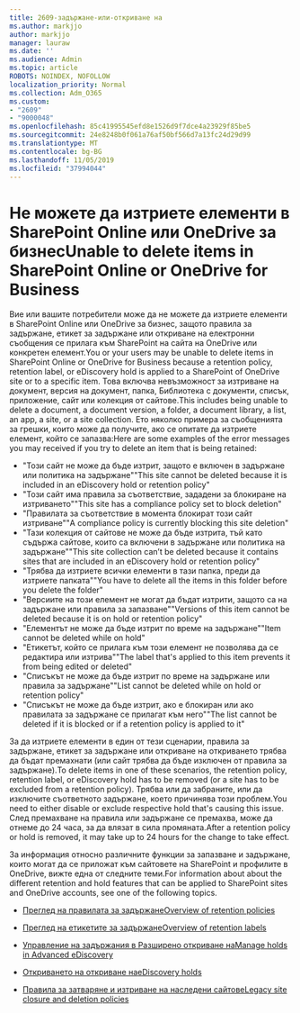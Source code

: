 ```yaml
---
title: 2609-задържане-или-откриване на
ms.author: markjjo
author: markjjo
manager: lauraw
ms.date: ''
ms.audience: Admin
ms.topic: article
ROBOTS: NOINDEX, NOFOLLOW
localization_priority: Normal
ms.collection: Adm_O365
ms.custom:
- "2609"
- "9000048"
ms.openlocfilehash: 85c41995545efd8e1526d9f7dce4a23929f85be5
ms.sourcegitcommit: 24e8248b0f061a76af50bf566d7a13fc24d29d99
ms.translationtype: MT
ms.contentlocale: bg-BG
ms.lasthandoff: 11/05/2019
ms.locfileid: "37994044"
---
```

# <a name="unable-to-delete-items-in-sharepoint-online-or-onedrive-for-business"></a><span data-ttu-id="e3bda-102">Не можете да изтриете елементи в SharePoint Online или OneDrive за бизнес</span><span class="sxs-lookup"><span data-stu-id="e3bda-102">Unable to delete items in SharePoint Online or OneDrive for Business</span></span>

<span data-ttu-id="e3bda-103">Вие или вашите потребители може да не можете да изтриете елементи в SharePoint Online или OneDrive за бизнес, защото правила за задържане, етикет за задържане или откриване на електронни съобщения се прилага към SharePoint на сайта на OneDrive или конкретен елемент.</span><span class="sxs-lookup"><span data-stu-id="e3bda-103">You or your users may be unable to delete items in SharePoint Online or OneDrive for Business because a retention policy, retention label, or eDiscovery hold is applied to a SharePoint of OneDrive site or to a specific item.</span></span> <span data-ttu-id="e3bda-104">Това включва невъзможност за изтриване на документ, версия на документ, папка, Библиотека с документи, списък, приложение, сайт или колекция от сайтове.</span><span class="sxs-lookup"><span data-stu-id="e3bda-104">This includes being unable to delete a document, a document version, a folder, a document library, a list, an app, a site, or a site collection.</span></span> <span data-ttu-id="e3bda-105">Ето няколко примера за съобщенията за грешки, които може да получите, ако се опитате да изтриете елемент, който се запазва:</span><span class="sxs-lookup"><span data-stu-id="e3bda-105">Here are some examples of the error messages you may received if you try to delete an item that is being retained:</span></span>

- <span data-ttu-id="e3bda-106">"Този сайт не може да бъде изтрит, защото е включен в задържане или политика на задържане"</span><span class="sxs-lookup"><span data-stu-id="e3bda-106">"This site cannot be deleted because it is included in an eDiscovery hold or retention policy"</span></span>
- <span data-ttu-id="e3bda-107">"Този сайт има правила за съответствие, зададени за блокиране на изтриването"</span><span class="sxs-lookup"><span data-stu-id="e3bda-107">"This site has a compliance policy set to block deletion"</span></span>
- <span data-ttu-id="e3bda-108">"Правилата за съответствие в момента блокират този сайт изтриване"</span><span class="sxs-lookup"><span data-stu-id="e3bda-108">"A compliance policy is currently blocking this site deletion"</span></span>
- <span data-ttu-id="e3bda-109">"Тази колекция от сайтове не може да бъде изтрита, тъй като съдържа сайтове, които са включени в задържане или политика на задържане"</span><span class="sxs-lookup"><span data-stu-id="e3bda-109">"This site collection can’t be deleted because it contains sites that are included in an eDiscovery hold or retention policy"</span></span>
- <span data-ttu-id="e3bda-110">"Трябва да изтриете всички елементи в тази папка, преди да изтриете папката"</span><span class="sxs-lookup"><span data-stu-id="e3bda-110">"You have to delete all the items in this folder before you delete the folder"</span></span>
- <span data-ttu-id="e3bda-111">"Версиите на този елемент не могат да бъдат изтрити, защото са на задържане или правила за запазване"</span><span class="sxs-lookup"><span data-stu-id="e3bda-111">"Versions of this item cannot be deleted because it is on hold or retention policy"</span></span>
- <span data-ttu-id="e3bda-112">"Елементът не може да бъде изтрит по време на задържане"</span><span class="sxs-lookup"><span data-stu-id="e3bda-112">"Item cannot be deleted while on hold"</span></span>
- <span data-ttu-id="e3bda-113">"Етикетът, който се прилага към този елемент не позволява да се редактира или изтрива"</span><span class="sxs-lookup"><span data-stu-id="e3bda-113">"The label that's applied to this item prevents it from being edited or deleted"</span></span>
- <span data-ttu-id="e3bda-114">"Списъкът не може да бъде изтрит по време на задържане или правила за задържане"</span><span class="sxs-lookup"><span data-stu-id="e3bda-114">"List cannot be deleted while on hold or retention policy"</span></span>
- <span data-ttu-id="e3bda-115">"Списъкът не може да бъде изтрит, ако е блокиран или ако правилата за задържане се прилагат към него"</span><span class="sxs-lookup"><span data-stu-id="e3bda-115">"The list cannot be deleted if it is blocked or if a retention policy is applied to it"</span></span>

<span data-ttu-id="e3bda-116">За да изтриете елементи в един от тези сценарии, правила за задържане, етикет за задържане или откриване на откриването трябва да бъдат премахнати (или сайт трябва да бъде изключен от правила за задържане).</span><span class="sxs-lookup"><span data-stu-id="e3bda-116">To delete items in one of these scenarios, the retention policy, retention label, or eDiscovery hold has to be removed (or a site has to be excluded from a retention policy).</span></span> <span data-ttu-id="e3bda-117">Трябва или да забраните, или да изключите съответното задържане, което причинява този проблем.</span><span class="sxs-lookup"><span data-stu-id="e3bda-117">You need to either disable or exclude respective hold that's causing this issue.</span></span> <span data-ttu-id="e3bda-118">След премахване на правила или задържане се премахва, може да отнеме до 24 часа, за да влязат в сила промяната.</span><span class="sxs-lookup"><span data-stu-id="e3bda-118">After a retention policy or hold is removed, it may take up to 24 hours for the change to take effect.</span></span> 

<span data-ttu-id="e3bda-119">За информация относно различните функции за запазване и задържане, които могат да се приложат към сайтовете на SharePoint и профилите в OneDrive, вижте една от следните теми.</span><span class="sxs-lookup"><span data-stu-id="e3bda-119">For information about about the different retention and hold features that can be applied to SharePoint sites and OneDrive accounts, see one of the following topics.</span></span>

- [<span data-ttu-id="e3bda-120">Преглед на правилата за задържане</span><span class="sxs-lookup"><span data-stu-id="e3bda-120">Overview of retention policies</span></span>](https://docs.microsoft.com/microsoft-365/compliance/retention-policies)

- [<span data-ttu-id="e3bda-121">Преглед на етикетите за задържане</span><span class="sxs-lookup"><span data-stu-id="e3bda-121">Overview of retention labels</span></span>](https://docs.microsoft.com/microsoft-365/compliance/labels)

- [<span data-ttu-id="e3bda-122">Управление на задържания в Разширено откриване на</span><span class="sxs-lookup"><span data-stu-id="e3bda-122">Manage holds in Advanced eDiscovery</span></span>](https://docs.microsoft.com/microsoft-365/compliance/managing-holds)

- [<span data-ttu-id="e3bda-123">Откриването на откриване на</span><span class="sxs-lookup"><span data-stu-id="e3bda-123">eDiscovery holds</span></span>](https://docs.microsoft.com/microsoft-365/compliance/ediscovery-cases#step-4-place-content-locations-on-hold)

- [<span data-ttu-id="e3bda-124">Правила за затваряне и изтриване на наследени сайтове</span><span class="sxs-lookup"><span data-stu-id="e3bda-124">Legacy site closure and deletion policies</span></span>](https://support.office.com/article/Use-policies-for-site-closure-and-deletion-A8280D82-27FD-48C5-9ADF-8A5431208BA5)
